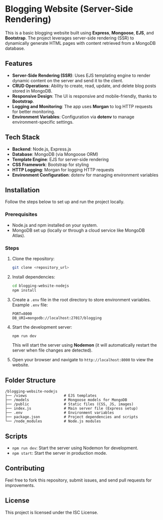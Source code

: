 # Blogging Website (Server-Side Rendering)

This is a basic blogging website built using **Express**, **Mongoose**, **EJS**, and **Bootstrap**. The project leverages server-side rendering (SSR) to dynamically generate HTML pages with content retrieved from a MongoDB database.

## Features

- **Server-Side Rendering (SSR)**: Uses EJS templating engine to render dynamic content on the server and send it to the client.
- **CRUD Operations**: Ability to create, read, update, and delete blog posts stored in MongoDB.
- **Responsive Design**: The UI is responsive and mobile-friendly, thanks to **Bootstrap**.
- **Logging and Monitoring**: The app uses **Morgan** to log HTTP requests for better monitoring.
- **Environment Variables**: Configuration via **dotenv** to manage environment-specific settings.

## Tech Stack

- **Backend**: Node.js, Express.js
- **Database**: MongoDB (via Mongoose ORM)
- **Template Engine**: EJS for server-side rendering
- **CSS Framework**: Bootstrap for styling
- **HTTP Logging**: Morgan for logging HTTP requests
- **Environment Configuration**: dotenv for managing environment variables

## Installation

Follow the steps below to set up and run the project locally.

### Prerequisites

- Node.js and npm installed on your system.
- MongoDB set up (locally or through a cloud service like MongoDB Atlas).
  
### Steps

1. Clone the repository:
   ```bash
   git clone <repository_url>
   ```

2. Install dependencies:
   ```bash
   cd blogging-website-nodejs
   npm install
   ```

3. Create a `.env` file in the root directory to store environment variables. Example `.env` file:

   ```env
   PORT=8000
   DB_URI=mongodb://localhost:27017/blogging
   ```

4. Start the development server:
   ```bash
   npm run dev
   ```

   This will start the server using **Nodemon** (it will automatically restart the server when file changes are detected).

5. Open your browser and navigate to `http://localhost:8000` to view the website.

## Folder Structure

```
/blogging-website-nodejs
├── /views                 # EJS templates
├── /models                # Mongoose models for MongoDB
├── /public                # Static files (CSS, JS, images)
├── index.js               # Main server file (Express setup)
├── .env                   # Environment variables
├── package.json           # Project dependencies and scripts
└── /node_modules          # Node.js modules
```

## Scripts

- `npm run dev`: Start the server using Nodemon for development.
- `npm start`: Start the server in production mode.

## Contributing

Feel free to fork this repository, submit issues, and send pull requests for improvements.

## License

This project is licensed under the ISC License.

